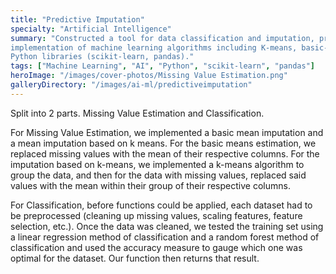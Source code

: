 ```yaml
---
title: "Predictive Imputation"
specialty: "Artificial Intelligence"
summary: "Constructed a tool for data classification and imputation, predicting new data through the
implementation of machine learning algorithms including K-means, basic-means, linear regression, and random forests, using
Python libraries (scikit-learn, pandas)."
tags: ["Machine Learning", "AI", "Python", "scikit-learn", "pandas"]
heroImage: "/images/cover-photos/Missing Value Estimation.png"
galleryDirectory: "/images/ai-ml/predictiveimputation"
---
```


Split into 2 parts. Missing Value Estimation and Classification.

For Missing Value Estimation, we implemented a basic mean imputation and a mean imputation based on k means. For the basic means estimation, we replaced missing values with the mean of their respective columns. For the imputation based on k-means, we implemented a k-means algorithm to group the data, and then for the data with missing values, replaced said values with the mean within their group of their respective columns.

For Classification, before functions could be applied, each dataset had to be preprocessed (cleaning up missing values, scaling features, feature selection, etc.). Once the data was cleaned, we tested the training set using a linear regression method of classification and a random forest method of classification and used the accuracy measure to gauge which one was optimal for the dataset.
Our function then returns that result. 